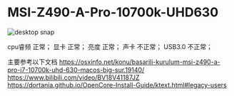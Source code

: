 # MSI-Z490-A-Pro-10700k-UHD630
  ![desktop snap](https://user-images.githubusercontent.com/26639931/110332039-d0988300-805a-11eb-933d-18ed6ecd0de6.png)
  
  
  cpu睿频 正常；
  显卡 正常；
  亮度 正常；
  声卡 不正常；
  USB3.0 不正常；
  
  
  主要参考以下文档
  https://osxinfo.net/konu/basarili-kurulum-msi-z490-a-pro-i7-10700k-uhd-630-macos-big-sur.19140/
  https://www.bilibili.com/video/BV18V41187JZ
  https://dortania.github.io/OpenCore-Install-Guide/ktext.html#legacy-users
